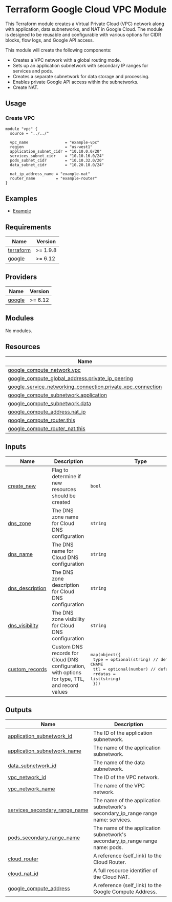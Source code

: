 # Terraform Google Cloud VPC Module

This Terraform module creates a Virtual Private Cloud (VPC) network along with application, data subnetworks, and NAT in Google Cloud. The module is designed to be reusable and configurable with various options for CIDR blocks, flow logs, and Google API access.

This module will create the following components:

- Creates a VPC network with a global routing mode.
- Sets up an application subnetwork with secondary IP ranges for services and pods.
- Creates a separate subnetwork for data storage and processing.
- Enables private Google API access within the subnetworks.
- Create NAT.

## Usage
### Create VPC
```hcl
module "vpc" {
  source = "../../"

  vpc_name                = "example-vpc"
  region                  = "us-west1"
  application_subnet_cidr = "10.10.0.0/20"
  services_subnet_cidr    = "10.10.16.0/24"
  pods_subnet_cidr        = "10.10.32.0/20"
  data_subnet_cidr        = "10.20.10.0/24"

  nat_ip_address_name = "example-nat"
  router_name         = "example-router"
}
```

## Examples
- [Example](./examples/complete/)

<!-- BEGIN_TF_DOCS -->
## Requirements

| Name                                                                      | Version  |
|---------------------------------------------------------------------------|----------|
| <a name="requirement_terraform"></a> [terraform](#requirement\_terraform) | >= 1.9.8 |
| <a name="requirement_google"></a> [google](#requirement\_google)          | \>= 6.12 |

## Providers

| Name                                                       | Version  |
|------------------------------------------------------------|----------|
| <a name="provider_google"></a> [google](#provider\_google) | \>= 6.12 |

## Modules

No modules.

## Resources

| Name                                                                                                                                                                             | Type        |
|----------------------------------------------------------------------------------------------------------------------------------------------------------------------------------|-------------|
| [google_compute_network.vpc](https://registry.terraform.io/providers/hashicorp/google/latest/docs/resources/compute_network)                                                     | resource    |
| [google_compute_global_address.private_ip_peering](https://registry.terraform.io/providers/hashicorp/google/latest/docs/resources/compute_global_address)                        | resource    |
| [google_service_networking_connection.private_vpc_connection](https://registry.terraform.io/providers/hashicorp/google/latest/docs/resources/service_networking_connection.html) | resource    |
| [google_compute_subnetwork.application](https://registry.terraform.io/providers/hashicorp/google/latest/docs/resources/compute_subnetwork)                                       | resource    |
| [google_compute_subnetwork.data](https://registry.terraform.io/providers/hashicorp/google/latest/docs/resources/compute_subnetwork)                                              | resource    |
| [google_compute_address.nat_ip](https://registry.terraform.io/providers/hashicorp/google/latest/docs/resources/compute_address)                                                  | resource    |
| [google_compute_router.this](https://registry.terraform.io/providers/hashicorp/google/latest/docs/resources/compute_router)                                                      | resource    |
| [google_compute_router_nat.this](https://registry.terraform.io/providers/hashicorp/google/latest/docs/resources/compute_router_nat)                                                                                                                                               | resource    |

## Inputs

| Name                                                                              | Description                                                                                   | Type                                                                                                                                                                      | Default  | Required |
|-----------------------------------------------------------------------------------|-----------------------------------------------------------------------------------------------|---------------------------------------------------------------------------------------------------------------------------------------------------------------------------|----------|:--------:|
| <a name="input_create_new"></a> [create\_new](#input\_create\_new)                | Flag to determine if new resources should be created                                          | `bool`                                                                                                                                                                    | `false`  |    no    |
| <a name="input_dns_zone"></a> [dns\_zone](#input\_dns\_zone)                      | The DNS zone name for Cloud DNS configuration                                                 | `string`                                                                                                                                                                  | n/a      |   yes    |
| <a name="input_dns_name"></a> [dns\_name](#input\_dns\_name)                      | The DNS name for Cloud DNS configuration                                                      | `string`                                                                                                                                                                  | n/a      |   yes    |
| <a name="input_dns_description"></a> [dns\_description](#input\_dns\_description) | The DNS zone description for Cloud DNS configuration                                          | `string`                                                                                                                                                                  | ` `      |    no    |
| <a name="input_dns_visibility"></a> [dns\_visibility](#input\_dns\_visibility)    | The DNS zone visibility for Cloud DNS configuration                                           | `string`                                                                                                                                                                  | `public` |    no    |
| <a name="input_custom_records"></a> [custom\_records](#input\_custom\_records)    | Custom DNS records for Cloud DNS configuration, with options for type, TTL, and record values | <pre>map(object({<br/>    type    = optional(string) // default: CNAME<br/>    ttl     = optional(number) // default: 3600<br/>    rrdatas = list(string)<br/>  }))</pre> | `{}`     |    no    |

## Outputs

| Name                                                                                                                              | Description                                                                       |
|-----------------------------------------------------------------------------------------------------------------------------------|-----------------------------------------------------------------------------------|
| <a name="output_application_subnetwork_id"></a> [application\_subnetwork\_id](#output\_application\_subnetwork\_id)               | The ID of the application subnetwork.                                             |
| <a name="output_application_subnetwork_name"></a> [application\_subnetwork\_name](#output\_application\_subnetwork\_name)         | The name of the application subnetwork.                                           |
| <a name="output_data_subnetwork_id"></a> [data\_subnetwork\_id](#output\_data\_subnetwork\_id)                                    | The name of the data subnetwork.                                                  |
| <a name="output_vpc_network_id"></a> [vpc\_network\_id](#output\_vpc\_network\_id)                                                | The ID of the VPC network.                                                        |
| <a name="output_vpc_network_name"></a> [vpc\_network\_name](#output\_vpc\_network\_name)                                          | The name of the VPC network.                                                      |
| <a name="output_services_secondary_range_name"></a> [services\_secondary\_range\_name](#output\_services\_secondary\_range\_name) | The name of the application subnetwork's secondary_ip_range range name: services. |
| <a name="output_pods_secondary_range_name"></a> [pods\_secondary\_range\_name](#output\_pods\_secondary\_range\_name)             | The name of the application subnetwork's secondary_ip_range range name: pods.     |
| <a name="output_cloud_router"></a> [cloud\_router](#output\_cloud\_router)                                                        | A reference (self_link) to the Cloud Router.                                      |
| <a name="output_cloud_nat_id"></a> [cloud\_nat\_id](#output\_cloud\_nat\_id)                                                      | A full resource identifier of the Cloud NAT.                                      |
| <a name="output_google_compute_address"></a> [google\_compute\_address](#output\_google\_compute\_address)                        | A reference (self_link) to the Google Compute Address.                            |
<!-- END_TF_DOCS -->
